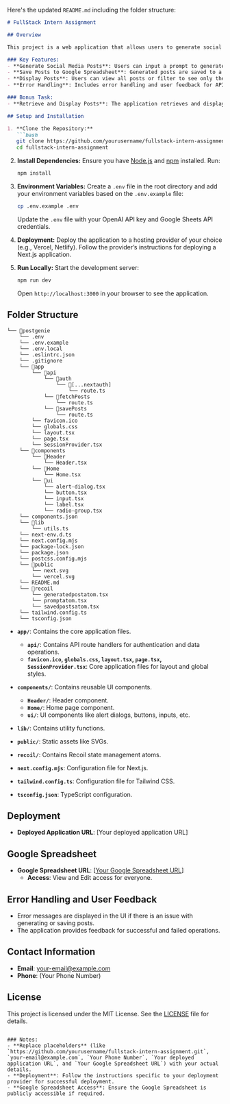 Here's the updated `README.md` including the folder structure:

```markdown
# FullStack Intern Assignment

## Overview

This project is a web application that allows users to generate social media posts using OpenAI's API and save them to a Google Spreadsheet using the Google Sheets API. The application also provides functionality to fetch and display posts from the spreadsheet.

### Key Features:
- **Generate Social Media Posts**: Users can input a prompt to generate social media posts.
- **Save Posts to Google Spreadsheet**: Generated posts are saved to a Google Spreadsheet with columns for timestamp, prompt, and post text.
- **Display Posts**: Users can view all posts or filter to see only their own posts.
- **Error Handling**: Includes error handling and user feedback for API requests.

### Bonus Task:
- **Retrieve and Display Posts**: The application retrieves and displays posts from the Google Spreadsheet on the UI.

## Setup and Installation

1. **Clone the Repository:**
   ```bash
   git clone https://github.com/yourusername/fullstack-intern-assignment.git
   cd fullstack-intern-assignment
   ```

2. **Install Dependencies:**
   Ensure you have [Node.js](https://nodejs.org/) and [npm](https://www.npmjs.com/) installed. Run:
   ```bash
   npm install
   ```

3. **Environment Variables:**
   Create a `.env` file in the root directory and add your environment variables based on the `.env.example` file:
   ```bash
   cp .env.example .env
   ```
   Update the `.env` file with your OpenAI API key and Google Sheets API credentials.

4. **Deployment:**
   Deploy the application to a hosting provider of your choice (e.g., Vercel, Netlify). Follow the provider’s instructions for deploying a Next.js application.

5. **Run Locally:**
   Start the development server:
   ```bash
   npm run dev
   ```
   Open `http://localhost:3000` in your browser to see the application.

## Folder Structure

```
└── 📁postgenie
    └── .env
    └── .env.example
    └── .env.local
    └── .eslintrc.json
    └── .gitignore
    └── 📁app
        └── 📁api
            └── 📁auth
                └── 📁[...nextauth]
                    └── route.ts
            └── 📁fetchPosts
                └── route.ts
            └── 📁savePosts
                └── route.ts
        └── favicon.ico
        └── globals.css
        └── layout.tsx
        └── page.tsx
        └── SessionProvider.tsx
    └── 📁components
        └── 📁Header
            └── Header.tsx
        └── 📁Home
            └── Home.tsx
        └── 📁ui
            └── alert-dialog.tsx
            └── button.tsx
            └── input.tsx
            └── label.tsx
            └── radio-group.tsx
    └── components.json
    └── 📁lib
        └── utils.ts
    └── next-env.d.ts
    └── next.config.mjs
    └── package-lock.json
    └── package.json
    └── postcss.config.mjs
    └── 📁public
        └── next.svg
        └── vercel.svg
    └── README.md
    └── 📁recoil
        └── generatedpostatom.tsx
        └── promptatom.tsx
        └── savedpostsatom.tsx
    └── tailwind.config.ts
    └── tsconfig.json
```

- **`app/`**: Contains the core application files.
  - **`api/`**: Contains API route handlers for authentication and data operations.
  - **`favicon.ico`, `globals.css`, `layout.tsx`, `page.tsx`, `SessionProvider.tsx`**: Core application files for layout and global styles.
  
- **`components/`**: Contains reusable UI components.
  - **`Header/`**: Header component.
  - **`Home/`**: Home page component.
  - **`ui/`**: UI components like alert dialogs, buttons, inputs, etc.

- **`lib/`**: Contains utility functions.

- **`public/`**: Static assets like SVGs.

- **`recoil/`**: Contains Recoil state management atoms.

- **`next.config.mjs`**: Configuration file for Next.js.

- **`tailwind.config.ts`**: Configuration file for Tailwind CSS.

- **`tsconfig.json`**: TypeScript configuration.

## Deployment

- **Deployed Application URL**: [Your deployed application URL]

## Google Spreadsheet

- **Google Spreadsheet URL**: [[Your Google Spreadsheet URL](https://docs.google.com/spreadsheets/d/1PiSb93E5Rdnd30mvgrlHR5FwnL2U3jfhsX15kIFybBA/edit?gid=0#gid=0)]
  - **Access**: View and Edit access for everyone.

## Error Handling and User Feedback

- Error messages are displayed in the UI if there is an issue with generating or saving posts.
- The application provides feedback for successful and failed operations.

## Contact Information

- **Email**: your-email@example.com
- **Phone**: (Your Phone Number)

## License

This project is licensed under the MIT License. See the [LICENSE](LICENSE) file for details.

```

### Notes:
- **Replace placeholders** (like `https://github.com/yourusername/fullstack-intern-assignment.git`, `your-email@example.com`, `Your Phone Number`, `Your deployed application URL`, and `Your Google Spreadsheet URL`) with your actual details.
- **Deployment**: Follow the instructions specific to your deployment provider for successful deployment.
- **Google Spreadsheet Access**: Ensure the Google Spreadsheet is publicly accessible if required.